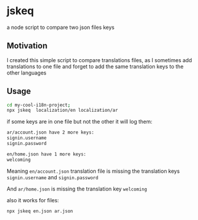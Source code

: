 # jskeq

a node script to compare two json files keys

## Motivation

I created this simple script to compare translations files, as I sometimes add translations to one file and forget to add the same translation keys to the other languages

## Usage

```bash
cd my-cool-i18n-project;
npx jskeq  localization/en localization/ar
```

if some keys are in one file but not the other it will log them:

```bash
ar/account.json have 2 more keys:
signin.username
signin.password

en/home.json have 1 more keys:
welcoming
```

Meaning `en/account.json` translation file is missing the translation keys `signin.username` and `signin.password`

And `ar/home.json` is missing the translation key `welcoming`

also it works for files:

```bash
npx jskeq en.json ar.json
```
